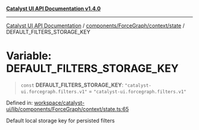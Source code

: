 [**Catalyst UI API Documentation v1.4.0**](../../../../../README.md)

---

[Catalyst UI API Documentation](../../../../../README.md) / [components/ForceGraph/context/state](../README.md) / DEFAULT_FILTERS_STORAGE_KEY

# Variable: DEFAULT_FILTERS_STORAGE_KEY

> `const` **DEFAULT_FILTERS_STORAGE_KEY**: `"catalyst-ui.forcegraph.filters.v1"` = `"catalyst-ui.forcegraph.filters.v1"`

Defined in: [workspace/catalyst-ui/lib/components/ForceGraph/context/state.ts:65](https://github.com/TheBranchDriftCatalyst/catalyst-ui/blob/main/lib/components/ForceGraph/context/state.ts#L65)

Default local storage key for persisted filters
